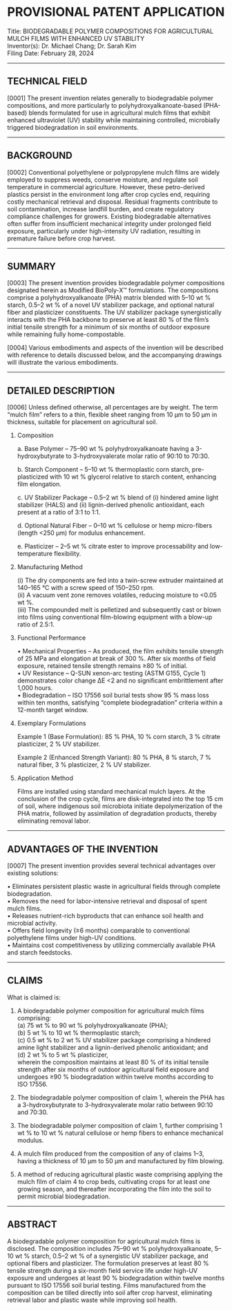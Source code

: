 <!--
Generated by CaseThread CLI POC
Document Type: provisional-patent-application
Input File: cil-04-provisional-patent.yaml
Generated: 2025-07-09T01:09:42.873Z
Generation Time: 33s
-->

PROVISIONAL PATENT APPLICATION
================================

Title: BIODEGRADABLE POLYMER COMPOSITIONS FOR AGRICULTURAL MULCH FILMS WITH ENHANCED UV STABILITY  
Inventor(s): Dr. Michael Chang; Dr. Sarah Kim  
Filing Date: February 28, 2024  

---

TECHNICAL FIELD
---------------

[0001] The present invention relates generally to biodegradable polymer compositions, and more particularly to polyhydroxyalkanoate-based (PHA-based) blends formulated for use in agricultural mulch films that exhibit enhanced ultraviolet (UV) stability while maintaining controlled, microbially triggered biodegradation in soil environments.

---

BACKGROUND
----------

[0002] Conventional polyethylene or polypropylene mulch films are widely employed to suppress weeds, conserve moisture, and regulate soil temperature in commercial agriculture. However, these petro-derived plastics persist in the environment long after crop cycles end, requiring costly mechanical retrieval and disposal. Residual fragments contribute to soil contamination, increase landfill burden, and create regulatory compliance challenges for growers. Existing biodegradable alternatives often suffer from insufficient mechanical integrity under prolonged field exposure, particularly under high-intensity UV radiation, resulting in premature failure before crop harvest.

---

SUMMARY
-------

[0003] The present invention provides biodegradable polymer compositions designated herein as Modified BioPoly-X™ formulations. The compositions comprise a polyhydroxyalkanoate (PHA) matrix blended with 5–10 wt % starch, 0.5–2 wt % of a novel UV stabilizer package, and optional natural fiber and plasticizer constituents. The UV stabilizer package synergistically interacts with the PHA backbone to preserve at least 80 % of the film’s initial tensile strength for a minimum of six months of outdoor exposure while remaining fully home-compostable.

[0004] Various embodiments and aspects of the invention will be described with reference to details discussed below, and the accompanying drawings will illustrate the various embodiments.

---

DETAILED DESCRIPTION
--------------------

[0006] Unless defined otherwise, all percentages are by weight. The term “mulch film” refers to a thin, flexible sheet ranging from 10 µm to 50 µm in thickness, suitable for placement on agricultural soil.

1. Composition  

   a. Base Polymer – 75–90 wt % polyhydroxyalkanoate having a 3-hydroxybutyrate to 3-hydroxyvalerate molar ratio of 90:10 to 70:30.  

   b. Starch Component – 5–10 wt % thermoplastic corn starch, pre-plasticized with 10 wt % glycerol relative to starch content, enhancing film elongation.  

   c. UV Stabilizer Package – 0.5–2 wt % blend of (i) hindered amine light stabilizer (HALS) and (ii) lignin-derived phenolic antioxidant, each present at a ratio of 3:1 to 1:1.  

   d. Optional Natural Fiber – 0–10 wt % cellulose or hemp micro-fibers (length <250 µm) for modulus enhancement.  

   e. Plasticizer – 2–5 wt % citrate ester to improve processability and low-temperature flexibility.  

2. Manufacturing Method  

   (i) The dry components are fed into a twin-screw extruder maintained at 140–165 °C with a screw speed of 150–250 rpm.  
   (ii) A vacuum vent zone removes volatiles, reducing moisture to <0.05 wt %.  
   (iii) The compounded melt is pelletized and subsequently cast or blown into films using conventional film-blowing equipment with a blow-up ratio of 2.5:1.  

3. Functional Performance  

   • Mechanical Properties – As produced, the film exhibits tensile strength of 25 MPa and elongation at break of 300 %. After six months of field exposure, retained tensile strength remains ≥80 % of initial.  
   • UV Resistance – Q-SUN xenon-arc testing (ASTM G155, Cycle 1) demonstrates color change ΔE <2 and no significant embrittlement after 1,000 hours.  
   • Biodegradation – ISO 17556 soil burial tests show 95 % mass loss within ten months, satisfying “complete biodegradation” criteria within a 12-month target window.  

4. Exemplary Formulations  

   Example 1 (Base Formulation): 85 % PHA, 10 % corn starch, 3 % citrate plasticizer, 2 % UV stabilizer.  

   Example 2 (Enhanced Strength Variant): 80 % PHA, 8 % starch, 7 % natural fiber, 3 % plasticizer, 2 % UV stabilizer.

5. Application Method  

   Films are installed using standard mechanical mulch layers. At the conclusion of the crop cycle, films are disk-integrated into the top 15 cm of soil, where indigenous soil microbiota initiate depolymerization of the PHA matrix, followed by assimilation of degradation products, thereby eliminating removal labor.

---

ADVANTAGES OF THE INVENTION
---------------------------

[0007] The present invention provides several technical advantages over existing solutions:  

• Eliminates persistent plastic waste in agricultural fields through complete biodegradation.  
• Removes the need for labor-intensive retrieval and disposal of spent mulch films.  
• Releases nutrient-rich byproducts that can enhance soil health and microbial activity.  
• Offers field longevity (≥6 months) comparable to conventional polyethylene films under high-UV conditions.  
• Maintains cost competitiveness by utilizing commercially available PHA and starch feedstocks.

---

CLAIMS
------

What is claimed is:

1. A biodegradable polymer composition for agricultural mulch films comprising:  
   (a) 75 wt % to 90 wt % polyhydroxyalkanoate (PHA);  
   (b) 5 wt % to 10 wt % thermoplastic starch;  
   (c) 0.5 wt % to 2 wt % UV stabilizer package comprising a hindered amine light stabilizer and a lignin-derived phenolic antioxidant; and  
   (d) 2 wt % to 5 wt % plasticizer,  
   wherein the composition maintains at least 80 % of its initial tensile strength after six months of outdoor agricultural field exposure and undergoes ≥90 % biodegradation within twelve months according to ISO 17556.

2. The biodegradable polymer composition of claim 1, wherein the PHA has a 3-hydroxybutyrate to 3-hydroxyvalerate molar ratio between 90:10 and 70:30.

3. The biodegradable polymer composition of claim 1, further comprising 1 wt % to 10 wt % natural cellulose or hemp fibers to enhance mechanical modulus.

4. A mulch film produced from the composition of any of claims 1–3, having a thickness of 10 µm to 50 µm and manufactured by film blowing.

5. A method of reducing agricultural plastic waste comprising applying the mulch film of claim 4 to crop beds, cultivating crops for at least one growing season, and thereafter incorporating the film into the soil to permit microbial biodegradation.

---

ABSTRACT
--------

A biodegradable polymer composition for agricultural mulch films is disclosed. The composition includes 75–90 wt % polyhydroxyalkanoate, 5–10 wt % starch, 0.5–2 wt % of a synergistic UV stabilizer package, and optional fibers and plasticizer. The formulation preserves at least 80 % tensile strength during a six-month field service life under high-UV exposure and undergoes at least 90 % biodegradation within twelve months pursuant to ISO 17556 soil burial testing. Films manufactured from the composition can be tilled directly into soil after crop harvest, eliminating retrieval labor and plastic waste while improving soil health.